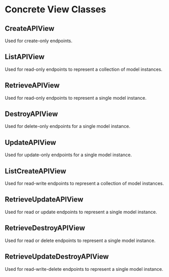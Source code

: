# Concrete View Classes
## CreateAPIView
Used for create-only endpoints.
## ListAPIView
Used for read-only endpoints to represent a collection of model instances.
## RetrieveAPIView
Used for read-only endpoints to represent a single model instance.
## DestroyAPIView
Used for delete-only endpoints for a single model instance.
## UpdateAPIView
Used for update-only endpoints for a single model instance.
## ListCreateAPIView
Used for read-write endpoints to represent a collection of model instances.
## RetrieveUpdateAPIView
Used for read or update endpoints to represent a single model instance.
## RetrieveDestroyAPIView
Used for read or delete endpoints to represent a single model instance.
## RetrieveUpdateDestroyAPIView
Used for read-write-delete endpoints to represent a single model instance.
